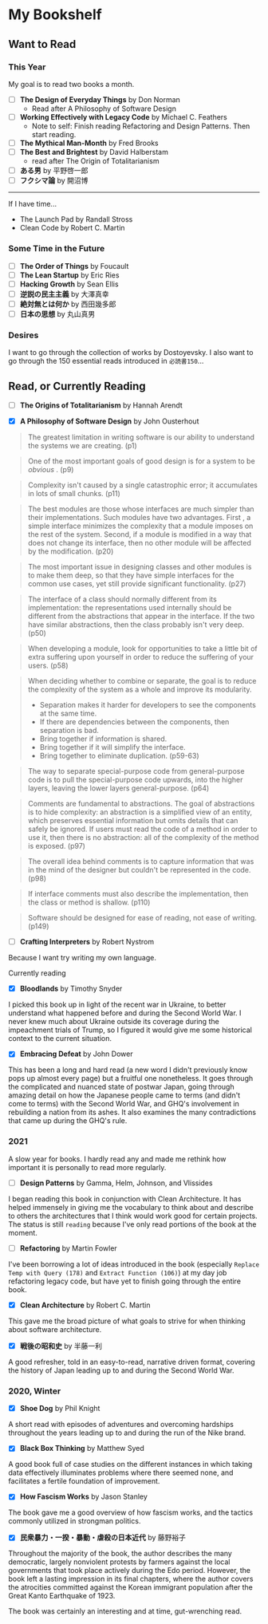 # My Bookshelf

## Want to Read

### This Year

My goal is to read two books a month.

- [ ] **The Design of Everyday Things** by Don Norman
    - Read after A Philosophy of Software Design
- [ ] **Working Effectively with Legacy Code** by Michael C. Feathers
    - Note to self: Finish reading Refactoring and Design Patterns. Then start
      reading.
- [ ] **The Mythical Man-Month** by Fred Brooks
- [ ] **The Best and Brightest** by David Halberstam
    - read after The Origin of Totalitarianism
- [ ] **ある男** by 平野啓一郎
- [ ] **フクシマ論** by 開沼博

--- 

If I have time...

- The Launch Pad by Randall Stross
- Clean Code by Robert C. Martin

### Some Time in the Future

- [ ] **The Order of Things** by Foucault
- [ ] **The Lean Startup** by Eric Ries
- [ ] **Hacking Growth** by Sean Ellis
- [ ] **逆説の民主主義** by 大澤真幸
- [ ] **絶対無とは何か** by 西田幾多郎
- [ ] **日本の思想** by 丸山真男

### Desires

I want to go through the collection of works by Dostoyevsky.
I also want to go through the 150 essential reads introduced in `必読書150`...

## Read, or Currently Reading

- [ ] **The Origins of Totalitarianism** by Hannah Arendt

- [x] **A Philosophy of Software Design** by John Ousterhout

> The greatest limitation in writing software is our ability to understand the
> systems we are creating. (p1)

> One of the most important goals of good design is for a system to be *obvious*
> . (p9)

> Complexity isn't caused by a single catastrophic error; it accumulates in lots
> of small chunks. (p11)

> The best modules are those whose interfaces are much simpler than their
> implementations. Such modules have two advantages. First , a simple interface
> minimizes the complexity that a module imposes on the rest of the system.
> Second, if a module is modified in a way that does not change its interface,
> then no other module will be affected by the modification. (p20)

> The most important issue in designing classes and other modules is to make
> them deep, so that they have simple interfaces for the common use cases, yet
> still provide significant functionality. (p27)

> The interface of a class should normally different from its implementation:
> the representations used internally should be different from the abstractions
> that appear in the interface. If the two have similar abstractions, then the
> class probably isn't very deep. (p50)

> When developing a module, look for opportunities to take a little bit of extra
> suffering upon yourself in order to reduce the suffering of your users. (p58)

> When deciding whether to combine or separate, the goal is to reduce the
> complexity of the system as a whole and improve its modularity.
> - Separation makes it harder for developers to see the components at the same
    time.
> - If there are dependencies between the components, then separation is bad.
> - Bring together if information is shared.
> - Bring together if it will simplify the interface.
> - Bring together to eliminate duplication. (p59-63)

> The way to separate special-purpose code from general-purpose code is to pull
> the special-purpose code upwards, into the higher layers, leaving the lower
> layers general-purpose. (p64)

> Comments are fundamental to abstractions. The goal of abstractions is to hide
> complexity: an abstraction is a simplified view of an entity, which preserves
> essential information but omits details that can safely be ignored. If users
> must read the code of a method in order to use it, then there is no
> abstraction:
> all of the complexity of the method is exposed. (p97)

> The overall idea behind comments is to capture information that was in the
> mind of the designer but couldn't be represented in the code. (p98)

> If interface comments must also describe the implementation, then the class or
> method is shallow. (p110)

> Software should be designed for ease of reading, not ease of writing. (p149) 

- [ ] **Crafting Interpreters** by Robert Nystrom

Because I want try writing my own language.

Currently reading

- [x] **Bloodlands** by Timothy Snyder

I picked this book up in light of the recent war in Ukraine, to better
understand what happened before and during the Second World War. I never
knew much about Ukraine outside its coverage during the impeachment trials
of Trump, so I figured it would give me some historical context to the
current situation.

- [x] **Embracing Defeat** by John Dower

This has been a long and hard read (a new word I didn't previously know pops
up almost every page) but a fruitful one nonetheless. It goes through the
complicated and nuanced state of postwar Japan, going through amazing detail
on how the Japanese people came to terms (and didn't come to terms) with the
Second World War, and GHQ's involvement in rebuilding a nation from its ashes.
It also examines the many contradictions that came up during the GHQ's rule.

### 2021

A slow year for books. I hardly read any and made me rethink how important it is
personally to read more regularly.

- [ ] **Design Patterns** by Gamma, Helm, Johnson, and Vlissides

I began reading this book in conjunction with Clean Architecture. It has
helped immensely in giving me the vocabulary to think about and describe to
others the architectures that I think would work good for certain projects.
The status is still `reading` because I've only read portions of the book
at the moment.

- [ ] **Refactoring** by Martin Fowler

I've been borrowing a lot of ideas introduced in the book (especially
`Replace Temp with Query (178)` and `Extract Function (106)`) at my day job
refactoring legacy code, but have yet to finish going through the entire book.

- [x] **Clean Architecture** by Robert C. Martin

This gave me the broad picture of what goals to strive for when thinking
about software architecture.

- [x] **戦後の昭和史** by 半藤一利

A good refresher, told in an easy-to-read, narrative driven format, covering
the history of Japan leading up to and during the Second World War.

### 2020, Winter

- [x] **Shoe Dog** by Phil Knight

A short read with episodes of adventures and overcoming hardships throughout
the years leading up to and during the run of the Nike brand.

- [x] **Black Box Thinking** by Matthew Syed

A good book full of case studies on the different instances in which taking
data effectively illuminates problems where there seemed none, and
facilitates a fertile foundation of improvement.

- [x] **How Fascism Works** by Jason Stanley

The book gave me a good overview of how fascism works, and the tactics commonly
utilized in strongman politics.

- [x] **民衆暴力・一揆・暴動・虐殺の日本近代** by 藤野裕子

Throughout the majority of the book, the author describes the many democratic,
largely nonviolent protests by farmers against the local governments that took
place actively during the Edo period. However, the book left a lasting
impression in its final chapters, where the author covers the atrocities
committed against the Korean immigrant population after the Great Kanto
Earthquake of 1923.

The book was certainly an interesting and at time, gut-wrenching read.
